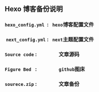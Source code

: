 ## Hexo 博客备份说明

###  `hexo_config.yml`  :    `hexo`博客配置文件

###  `next_config.yml`  :    `next`主题配置文件

###  `Source code` :        &emsp;&emsp;&emsp;&emsp;文章源码

### `Figure Bed ` : &emsp;&emsp;&emsp;&emsp;`github`图床

### `sourece.zip` : &emsp;&emsp;&emsp;&emsp;文章备份
